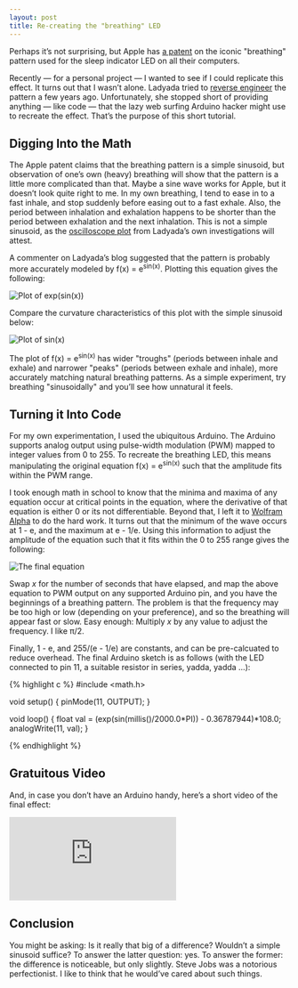 ```yaml
---
layout: post
title: Re-creating the "breathing" LED
---
```


Perhaps it&rsquo;s not surprising, but Apple has [a patent](http://patft.uspto.gov/netacgi/nph-Parser?Sect1=PTO1&Sect2=HITOFF&d=PALL&p=1&u=%2Fnetahtml%2FPTO%2Fsrchnum.htm&r=1&f=G&l=50&s1=6658577.PN.&OS=PN/6658577&RS=PN/6658577) on the iconic "breathing" pattern used for the sleep indicator LED on all their computers.

Recently &mdash; for a personal project &mdash; I wanted to see if I could replicate this effect. It turns out that I wasn&rsquo;t alone. Ladyada tried to [reverse engineer](http://www.adafruit.com/blog/2010/08/26/reverse-engineering-the-mac-breathing-led-2/) the pattern a few years ago. Unfortunately, she stopped short of providing anything &mdash; like code &mdash; that the lazy web surfing Arduino hacker might use to recreate the effect. That&rsquo;s the purpose of this short tutorial.

Digging Into the Math
---------------------

The Apple patent claims that the breathing pattern is a simple sinusoid, but observation of one&rsquo;s own (heavy) breathing will show that the pattern is a little more complicated than that. Maybe a sine wave works for Apple, but it doesn&rsquo;t look quite right to me. In my own breathing, I tend to ease in to a fast inhale, and stop suddenly before easing out to a fast exhale. Also, the period between inhalation and exhalation happens to be shorter than the period between exhalation and the next inhalation. This is not a simple sinusoid, as the [oscilloscope plot](http://static.flickr.com/62/212611654_4b3106a50b.jpg) from Ladyada&rsquo;s own investigations will attest.

A commenter on Ladyada&rsquo;s blog suggested that the pattern is probably more accurately modeled by f(x) = e<sup>sin(x)</sup>. Plotting this equation gives the following:

<img src="http://sean.voisen.org/images/breathing_pattern_1.gif" alt="Plot of exp(sin(x))" class="framed" />

Compare the curvature characteristics of this plot with the simple sinusoid below:

<img src="http://sean.voisen.org/images/sinusoid.gif" alt="Plot of sin(x)" class="framed" />

The plot of f(x) = e<sup>sin(x)</sup> has wider "troughs" (periods between inhale and exhale) and narrower "peaks" (periods between exhale and inhale), more accurately matching natural breathing patterns. As a simple experiment, try breathing "sinusoidally" and you&rsquo;ll see how unnatural it feels.

Turning it Into Code
--------------------

For my own experimentation, I used the ubiquitous Arduino. The Arduino supports analog output using pulse-width modulation (PWM) mapped to integer values from 0 to 255. To recreate the breathing LED, this means manipulating the original equation f(x) = e<sup>sin(x)</sup> such that the amplitude fits within the PWM range.

I took enough math in school to know that the minima and maxima of any equation occur at critical points in the equation, where the derivative of that equation is either 0 or its not differentiable. Beyond that, I left it to [Wolfram Alpha](http://www.wolframalpha.com) to do the hard work. It turns out that the minimum of the wave occurs at 1 - e, and the maximum at e - 1/e. Using this information to adjust the amplitude of the equation such that it fits within the 0 to 255 range gives the following:

<img src="http://sean.voisen.org/images/breathing_equation.gif" alt="The final equation" />

Swap *x* for the number of seconds that have elapsed, and map the above equation to PWM output on any supported Arduino pin, and you have the beginnings of a breathing pattern. The problem is that the frequency may be too high or low (depending on your preference), and so the breathing will appear fast or slow. Easy enough: Multiply *x* by any value to adjust the frequency. I like &pi;/2.

Finally, 1 - e, and 255/(e - 1/e) are constants, and can be pre-calcuated to reduce overhead. The final Arduino sketch is as follows (with the LED connected to pin 11, a suitable resistor in series, yadda, yadda &hellip;):

{% highlight c %}
#include <math.h>

void setup()
{
  pinMode(11, OUTPUT);
}

void loop()
{
  float val = (exp(sin(millis()/2000.0*PI)) - 0.36787944)*108.0;
  analogWrite(11, val);
}

{% endhighlight %}

Gratuitous Video
----------------

And, in case you don&rsquo;t have an Arduino handy, here&rsquo;s a short video of the final effect:

<div class="video">
<iframe src="http://player.vimeo.com/video/31449253?title=0&amp;byline=0&amp;portrait=0&amp;color=cc0000" frameborder="0" webkitAllowFullScreen allowFullScreen></iframe>
</div>

Conclusion
----------

You might be asking: Is it really that big of a difference? Wouldn&rsquo;t a simple sinusoid suffice? To answer the latter question: yes. To answer the former: the difference is noticeable, but only slightly. Steve Jobs was a notorious perfectionist. I like to think that he would&rsquo;ve cared about such things. 

